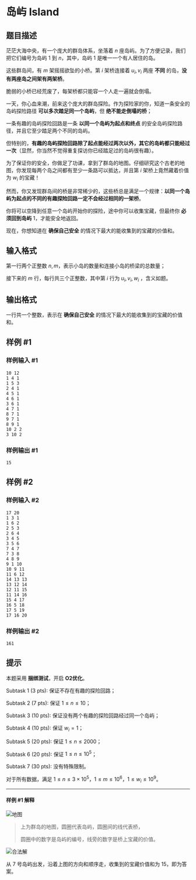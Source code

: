 # 岛屿 Island

## 题目描述

茫茫大海中央，有一个庞大的群岛体系，坐落着 $n$ 座岛屿。为了方便记录，我们把它们编号为岛屿 $1$ 到 $n$，其中，岛屿 $1$ 是唯一一个有人居住的岛。

这些群岛间，有 $m$ 架摇摇欲坠的小桥。第 $i$ 架桥连接着 $u_i, v_i$ 两座 **不同** 的岛，**没有两座岛之间架有两架桥**。

脆弱的小桥已经荒废了，每架桥都只能容一个人走一遍就会倒塌。

一天，你心血来潮，前来这个庞大的群岛探险。作为探险家的你，知道一条安全的岛屿探险路径 **可以多次踏足同一个岛屿**，但 **绝不能走倒塌的桥**；

一条有趣的岛屿探险回路是一条 **以同一个岛屿为起点和终点** 的安全岛屿探险路径，并且它至少踏足两个不同的岛屿。

但特别的，**有趣的岛屿探险回路除了起点能经过两次以外，其它的岛屿都只能经过一次**（显然，你当然不觉得重复探访你已经踏足过的岛屿很有趣）。

为了保证你的安全，你做足了功课，拿到了群岛的地图。仔细研究这个古老的地图，你发现每两个岛之间都有至少一条路可以抵达，并且第 $i$ 架桥上竟然藏着价值为 $w_i$ 的宝藏！

然而，你又发现群岛间的桥是非常稀少的，这些桥总是满足一个规律：**以同一个岛屿为起点的不同的有趣探险回路一定不会经过相同的一架桥**。

你将可以空降到任意一个岛屿开始你的探险，途中你可以收集宝藏，但最终你 **必须回到岛屿** $1$，才能安全地返回。

现在，你想知道在 **确保自己安全** 的情况下最大的能收集到的宝藏的价值和。

## 输入格式

第一行两个正整数 $n, m$，表示小岛的数量和连接小岛的桥梁的总数量；

接下来的 $m$ 行，每行共三个正整数，其中第 $i$ 行为 $u_i, v_i, w_i$ ，含义如题。

## 输出格式

一行共一个整数，表示在 **确保自己安全** 的情况下最大的能收集到的宝藏的价值和。


## 样例 #1

### 样例输入 #1
```
10 12
1 4 1
1 5 3
2 4 1
4 5 1
4 6 1
3 6 1
4 7 1
8 7 1
9 7 1
8 9 1
10 2 2
3 10 2
```

### 样例输出 #1

```
15
```

## 样例 #2

### 样例输入 #2
```
17 20
1 3 1
1 6 2
2 5 3
2 6 4
3 4 5
3 5 6
7 4 7
7 3 8
4 8 9
9 1 10
10 9 11
11 6 12
14 13 13
13 12 14
12 11 15
11 14 16
15 4 17
16 5 18
17 5 19
17 16 20
```

### 样例输出 #2

```
161
```

## 提示

本题采用 **捆绑测试**，开启 **O2优化**。

$\text{Subtask 1 (3 pts)}:$ 保证不存在有趣的探险回路；

$\text{Subtask 2 (7 pts)}:$ 保证 $1 \le n \le 10$；

$\text{Subtask 3 (10 pts)}:$ 保证没有两个有趣的探险回路经过同一个岛屿；

$\text{Subtask 4 (10 pts)}:$ 保证 $w_i = 1$；

$\text{Subtask 5 (20 pts)}:$ 保证 $1 \le n \le 2000$；

$\text{Subtask 6 (20 pts)}:$ 保证 $1 \le n \le 10^5$；

$\text{Subtask 7 (30 pts)}:$ 没有特殊限制。

对于所有数据，满足 $1 \le n \le 3\times10^5$，$1 \le m \le10^6$，$1 \le w_i \le 10^9$。

---

#### 样例 #1 解释

![地图](https://cdn.luogu.com.cn/upload/image_hosting/emfxzgh2.png)

> 上为群岛的地图，圆圈代表岛屿，圆圈间的线代表桥，
>
> 圆圈中的数字是岛屿的编号，线旁的数字是桥上宝藏的价值。

![合法解](https://cdn.luogu.com.cn/upload/image_hosting/4jyob32q.png)

从 $7$ 号岛屿出发，沿着上图的方向和顺序走，收集到的宝藏价值和为 $15$，即为答案。

